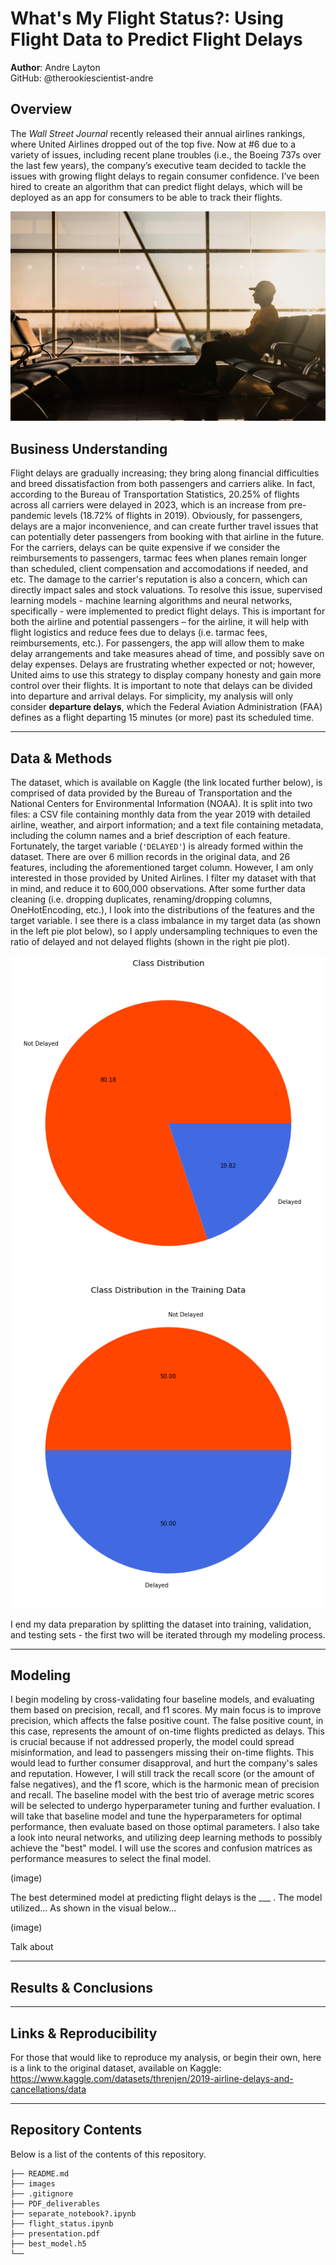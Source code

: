 # What's My Flight Status?: Using Flight Data to Predict Flight Delays

**Author**: Andre Layton  
GitHub: @therookiescientist-andre

## Overview

  The *Wall Street Journal* recently released their annual airlines rankings, where United Airlines dropped out of the top five. Now at \#6 due to a variety of issues, including recent plane troubles (i.e., the Boeing 737s over the last few years), the company’s executive team decided to tackle the issues with growing flight delays to regain consumer confidence. I’ve been hired to create an algorithm that can predict flight delays, which will be deployed as an app for consumers to be able to track their flights.  
  
  ![Header picture from Unsplash](images/readme_header.jpg)

## Business Understanding 
   Flight delays are gradually increasing; they bring along financial difficulties and breed dissatisfaction from both passengers and carriers alike. In fact, according to the Bureau of Transportation Statistics, 20.25% of flights across all carriers were delayed in 2023, which is an increase from pre-pandemic levels (18.72% of flights in 2019). Obviously, for passengers, delays are a major inconvenience, and can create further travel issues that can potentially deter passengers from booking with that airline in the future. For the carriers, delays can be quite expensive if we consider the reimbursements to passengers, tarmac fees when planes remain longer than scheduled, client compensation and accomodations if needed, and etc. The damage to the carrier's reputation is also a concern, which can directly impact sales and stock valuations. To resolve this issue, supervised learning models - machine learning algorithms and neural networks, specifically - were implemented to predict flight delays.
   This is important for both the airline and potential passengers – for the airline, it will help with flight logistics and reduce fees due to delays (i.e. tarmac fees, reimbursements, etc.). For passengers, the app will allow them to make delay arrangements and take measures ahead of time, and possibly save on delay expenses. Delays are frustrating whether expected or not; however, United aims to use this strategy to display company honesty and gain more control over their flights. It is important to note that delays can be divided into departure and arrival delays. For simplicity, my analysis will only consider **departure delays**, which the Federal Aviation Administration (FAA) defines as a flight departing 15 minutes (or more) past its scheduled time. 
***
## Data & Methods

   The dataset, which is available on Kaggle (the link located further below), is comprised of data provided by the Bureau of Transportation and the National Centers for Environmental Information (NOAA). It is split into two files: a CSV file containing monthly data from the year 2019 with detailed airline, weather, and airport information; and a text file containing metadata, including the column names and a brief description of each feature. Fortunately, the target variable (`'DELAYED'`) is already formed within the dataset. There are over 6 million records in the original data, and 26 features, including the aforementioned target column. However, I am only interested in those provided by United Airlines. I filter my dataset with that in mind, and reduce it to 600,000 observations. After some further data cleaning (i.e. dropping duplicates, renaming/dropping columns, OneHotEncoding, etc.), I look into the distributions of the features and the target variable. I see there is a class imbalance in my target data (as shown in the left pie plot below), so I apply undersampling techniques to even the ratio of delayed and not delayed flights (shown in the right pie plot). 
   
![Pie Plot of the Unbalanced Target Variable](images/pie_plot1.png)  ![Pie Plot of the Balanced Target Variable](images/pie_plot2.png) 
   
   I end my data preparation by splitting the dataset into training, validation, and testing sets - the first two will be iterated through my modeling process.    
***
## Modeling
   I begin modeling by cross-validating four baseline models, and evaluating them based on precision, recall, and f1 scores. My main focus is to improve precision, which affects the false positive count. The false positive count, in this case, represents the amount of on-time flights predicted as delays. This is crucial because if not addressed properly, the model could spread misinformation, and lead to passengers missing their on-time flights. This would lead to further consumer disapproval, and hurt the company's sales and reputation. However, I will still track the recall score (or the amount of false negatives), and the f1 score, which is the harmonic mean of precision and recall. The baseline model with the best trio of average metric scores will be selected to undergo hyperparameter tuning and further evaluation. I will take that baseline model and tune the hyperparameters for optimal performance, then evaluate based on those optimal parameters. I also take a look into neural networks, and utilizing deep learning methods to possibly achieve the "best" model. I will use the scores and confusion matrices as performance measures to select the final model. 

   (image)

   The best determined model at predicting flight delays is the ___ . The model utilized...  As shown in the visual below...
   
   (image)
   
   Talk about 
   
***
## Results & Conclusions

***
## Links & Reproducibility
For those that would like to reproduce my analysis, or begin their own, here is a link to the original dataset, available on Kaggle:
https://www.kaggle.com/datasets/threnjen/2019-airline-delays-and-cancellations/data

***
## Repository Contents
Below is a list of the contents of this repository.

```
├── README.md             
├── images   
├── .gitignore
├── PDF_deliverables
├── separate_notebook?.ipynb                              
├── flight_status.ipynb
├── presentation.pdf                                
├── best_model.h5                               
└── 